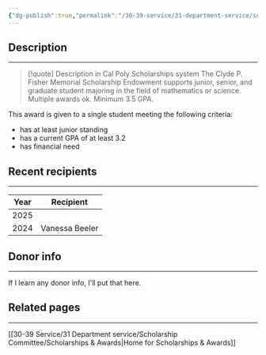 ```yaml
---
{"dg-publish":true,"permalink":"/30-39-service/31-department-service/scholarship-committee/01-awards/clyde-p-fisher-memorial-scholarship-endowment/","updated":"2025-05-07T09:54:19-07:00"}
---
```


## Description
---
> [!quote] Description in Cal Poly Scholarships system
> The Clyde P. Fisher Memorial Scholarship Endowment supports junior, senior, and graduate student majoring in the field of mathematics or science. Multiple awards ok. Minimum 3.5 GPA.

This award is given to a single student meeting the following criteria:
- has at least junior standing
- has a current GPA of at least 3.2
- has financial need

## Recent recipients
---

| Year | Recipient      |
| ---- | -------------- |
| 2025 |                |
| 2024 | Vanessa Beeler |

## Donor info
---
If I learn any donor info, I'll put that here.

## Related pages
---

[[30-39 Service/31 Department service/Scholarship Committee/Scholarships & Awards\|Home for Scholarships & Awards]]